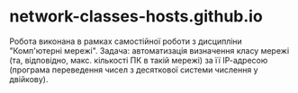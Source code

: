 # network-classes-hosts.github.io
Робота виконана в рамках самостійної роботи з дисципліни "Комп'ютерні мережі". Задача: автоматизація визначення класу мережі (та, відповідно, макс. кількості ПК в такій мережі) за її ІР-адресою (програма переведення чисел з десяткової системи числення у двійкову).

